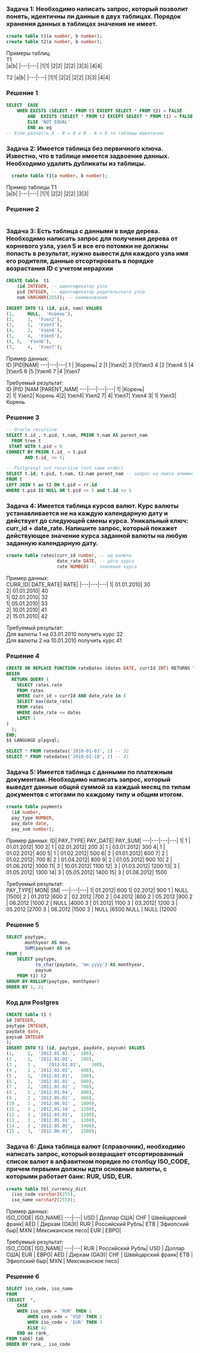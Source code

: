 ### Задача 1: Необходимо написать запрос, который позволит понять, идентичны ли данные в двух таблицах. Порядок хранения данных в таблицах значения не имеет.

```sql
create table t1(a number, b number); 
create table t2(a number, b number);
```
Примеры таблиц  
T1   
|a|b|
|---|---|
|1|1|
|2|2|
|2|2|
|3|3|
|4|4|

T2
|a|b|
|---|---|
|1|1|
|2|2|
|2|2|
|3|3|
|4|4|

### Решение 1
```sql
SELECT  CASE
	WHEN EXISTS (SELECT * FROM t1 EXCEPT SELECT * FROM t2) = FALSE  
       	AND  EXISTS (SELECT * FROM t2 EXCEPT SELECT * FROM t1) = FALSE THEN 'EQUAL'
        ELSE 'NOT EQUAL'
        END as eq
-- Если разность А - В = 0 и В - А = 0 то таблицы идентичны
```

### Задача 2: Имеется таблица без первичного ключа. Известно, что в таблице имеется задвоение данных. Необходимо удалить дубликаты из таблицы.
```sql
  create table t1(a number, b number); 
```
Пример таблицы
T1   
|a|b|
|---|---|
|1|1|
|2|2|
|2|2|
|3|3|

### Решение 2
```sql
```

### Задача 3: Есть таблица с данными в виде дерева. Необходимо написать запрос для получения дерева от корневого узла, узел 5 и все его потомки не должны попасть в результат, нужно вывести для каждого узла имя его родителя, данные отсортировать в порядке возрастания ID с учетом иерархии  
```sql
CREATE table  t1
    (id INTEGER, -- идентификатор узла
    pid INTEGER, -- идентификатор родительского узла
    nam VARCHAR(255)); -- наименование

INSERT INTO t1 (id, pid, nam) VALUES
(1, 	NULL,  'Корень'),
(2, 	1, 	'Узел2'),
(3, 	1, 	'Узел3'),
(4, 	2, 	'Узел4'),
(5, 	4, 	'Узел5'),
(6,	5, 	'Узел6'),
(7, 	4, 	'Узел7');

```
Пример данных:  
ID |PID|NAM|
---|---|---|
1	|	 |Корень|
2	|1 |Узел2|
3	|1|Узел3
4	|2	|Узел4
5	|4	|Узел5
6	|5	|Узел6
7	|4	|Узел7

Требуемый результат:  
ID	|PID	|NAM	|PARENT_NAM|
---|---|---|---|
1|		|Корень|	
2|	1|	Узел2|	Корень
4|2|	Узел4|	Узел2
7|	4|	Узел7|	Узел4
3|	1|	Узел3|	Корень

### Решение 3
```sql
-- Oracle recursive
SELECT t.id_, t.pid, t.nam, PRIOR t.nam AS parent_nam
  FROM tree t
 START WITH t.pid = 0
CONNECT BY PRIOR t.id_ = t.pid
       AND t.id_ <> 5;

-- Postgresql not recursive (not same order)
SELECT t.id, t.pid, t.nam, t2.nam parent_nam -- запрос на поиск элемента
FROM t 
LEFT JOIN t as t2 ON t.pid = rr.id 
WHERE t.pid IS NULL OR t.pid <> 5 and t.id <> 5
```

### Задача 4: Имеется таблица курсов валют. Курс валюты устанавливается не на каждую календарную дату и действует до следующей смены курса. Уникальный ключ: curr_id + date_rate. Напишите запрос, который покажет действующее значение курса заданной валюты на любую заданную календарную дату.  
```sql
create table rates(curr_id number, -- ид валюты
                   date_rate DATE, -- дата курса
                   rate NUMBER) -- значение курса 
```

Пример данных:  
CURR_ID|	DATE_RATE|	RATE|
|---|---|---|
1|		01.01.2010|	30	
2|		01.01.2010|	40	
1|		02.01.2010|	32	
1|		05.01.2010|	33	
2|		10.01.2010|	41	
2|		15.01.2010|	42	

Требуемый результат:  
Для валюты 1 на 03.01.2010 получить курс 32  
Для валюты 2 на 10.01.2010 получить курс 41

### Решение 4
```sql
CREATE OR REPLACE FUNCTION rateDates (dates DATE, currId INT) RETURNS TABLE (rate INT) AS $$
BEGIN
  RETURN QUERY (
    SELECT rates.rate 
    FROM rates
	WHERE curr_id = currId AND date_rate in (
	SELECT max(date_rate)
  	FROM rates
  	WHERE date_rate <= dates
  	LIMIT 1
)       
  );
END;
$$ LANGUAGE plpgsql;

SELECT * FROM ratedates('2010-01-03', 1) -- 32  
SELECT * FROM ratedates('2010-01-10', 2) -- 41
```

### Задача 5: Имеется таблица с данными по платежным документам. Необходимо написать запрос, который выведет данные общей суммой за каждый месяц по типам документов с итогами по каждому типу и общим итогом.
```sql
create table payments
  (id number,
  pay_type NUMBER,
  pay_date date,
  pay_sum number);
```
Пример данных:
  ID|	PAY_TYPE|	PAY_DATE|	PAY_SUM|
  ---|---|---|---|
1|	1 |	01.01.2012|	100
2|	1	|	02.01.2012|	200
3|	1	|	03.01.2012|	300
4|	1	|	01.02.2012|	400
5|	1	|	01.02.2012|	500
6|	2	|	01.01.2012|	600
7|	2	|	01.02.2012|	700
8|	2	|	01.04.2012|	800
9|	2	|	01.05.2012|	900
10|	2	|	01.06.2012|	1000
11|	3	|	10.01.2012|	1100
12|	3	|	01.03.2012|	1200
13|	3	|	01.05.2012|	1300
14|	3	|	05.05.2012|	1400
15|	3	|	01.06.2012|	1500

Требуемый результат:  
PAY_TYPE|	MON|	SM|
---|---|---|
1|		01.2012|	600
1|		02.2012|	900
1	|	NULL		|1500|
2	|	01.2012	|600
2	|	02.2012	|700
2	|	04.2012	|800
2	|	05.2012	|900
2	|	06.2012	|1000
2	|		NULL	|4000
3	|	01.2012|	1100
3	|	03.2012|	1200
3	|	05.2012	|2700
3	|	06.2012	|1500
3	|		NULL	|6500
NULL	|		NULL	|12000

 ### Решение 5
```sql
SELECT paytype, 
       monthyear AS mon,
       SUM(paysum) AS sm
FROM (
    SELECT paytype,
           to_char(paydate, 'mm.yyyy') AS monthyear,
           paysum
    FROM t1) t2 
GROUP BY ROLLUP(paytype, monthyear)
ORDER BY 1, 2;
```
###  Код для Postgres
```sql
CREATE table t1 (
id INTEGER,
paytype INTEGER,
paydate date,
paysum INTEGER
);
INSERT INTO t1 (id, paytype, paydate, paysum) VALUES 
(1, 	1, 	'2012.01.01.', 	100),
(2 ,	1, 	'2012.01.02', 	200),
(3 ,    1 ,    '2012.01.03', 	300),
(4 ,	1 ,	'2012.02.01', 	400),
(5 ,	1, 	'2012.02.01',	500),
(6 ,    2,	'2012.01.01' ,	600),
(7 ,	2,	'2012.02.01' ,	700),
(8 ,	2 ,	'2012.01.04',	800),
(9 ,	2 ,	'2012.05.01' ,	900),
(10 ,	2 ,	'2012.06.01' ,	1000),
(11 ,	3 ,	'2012.01.10' ,	1100),
(12 ,	3 ,	'2012.03.01',	1200),
(13 ,	3 ,	'2012.05.01' ,	1300),
(14 ,	3 ,	'2012.05.05',	1400),
(15 ,	3, 	'2012.06.01',	1500);
```

### Задача 6: Дана таблица валют (справочник), необходимо написать запрос, который возвращает отсортированный список валют в алфавитном порядке по столбцу ISO_CODE, причем первыми должны идти основные валюты, с которыми работает банк: RUR, USD, EUR.  
```sql
create table tbl_currency_dict
  (iso_code varchar2(255),
  iso_name varchar2(255));
```
Пример данных:  
ISO_CODE|	ISO_NAME|
---|---|
USD |		Доллар США|
CHF	|	Швейцарский франк|
AED	|	Дирхам (ОАЭ)|
RUR	|	Российский Рубль|
ETB	|	Эфиопский быр|
MXN	|	Мексиканское песо|
EUR	|	ЕВРО|

Требуемый результат:  
ISO_CODE|	ISO_NAME|
---|---|
RUR |	Российский Рубль|
USD	|	Доллар США|
EUR	|	ЕВРО|
AED	|	Дирхам (ОАЭ)|
CHF	|	Швейцарский франк|
ETB	|	Эфиопский быр|
MXN	|	Мексиканское песо|

### Решение 6
```sql
SELECT iso_code, iso_name
FROM
(SELECT  *,
	CASE 
	WHEN iso_code = 'RUR' THEN 1
        WHEN iso_code = 'USD' THEN 2
        WHEN iso_code = 'EUR' THEN 3
        ELSE 42
	END as rank_
FROM tab6) tab 
ORDER BY rank_, iso_code
```
